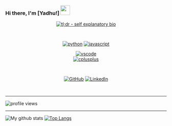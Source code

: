 
### Hi there, I'm [Yadhu!]   <img src="https://raw.githubusercontent.com/iampavangandhi/iampavangandhi/master/gifs/Hi.gif" width="30px">

<p align="center">
<a href="https://github.com/yadhu98"><img src="https://img.shields.io/badge/tl;dr%20--%20self%20explanatory%20bio-black.svg?logo=linux" alt="tl;dr - self explanatory bio"></a>
</p><br>
<p align="center">
  <a href="https://github.com/yadhu98/Descriptive-Answer-Evaluation-System-Using-NLP"><img src="https://img.shields.io/badge/python-DAA520.svg?style=for-the-badge&logo=python&logoColor=black" alt="python"></a>
<a href="https://github.com/yadhu98/CoVolNet-1"><img src="https://img.shields.io/badge/javascript-0000CD.svg?style=for-the-badge&logo=javascript&logoColor=black" alt="javascript"></a>
  </p>
  <p align="center">
<a href="https://github.com/yadhu98/terminal">
<img src="https://img.shields.io/badge/vscode-blue.svg?style=for-the-badge&logo=visual-studio-code" alt="vscode">
</a>
<br>
  <a href="https://github.com/yadhu98/SimpleCityBuilder"><img src="https://img.shields.io/badge/c/c++-373637.svg?style=for-the-badge&logo=c%2B%2B&logoColor=black" alt="cplusplus"></a>
</p><br>
<p align="center">
<a href="https://github.com/yadhu98"><img src="https://img.shields.io/github/followers/yadhu98" alt="GitHub"></a>
<a href="https://www.linkedin.com/in/yadhu-krishnan-546751160"><img src="https://img.shields.io/badge/LinkedIn--_.svg?style=social&logo=linkedin" alt="LinkedIn"></a>
  </p><br>
  <hr>

<img src="https://gpvc.arturio.dev/yadhu98" alt="profile views">  

<hr>

![My github stats](https://github-readme-stats.vercel.app/api?username=yadhu98&show_icons=true&theme=tokyonight&count_private=true&include_all_commits=true)
[![Top Langs](https://github-readme-stats.vercel.app/api/top-langs/?username=yadhu98&layout=compact&theme=tokyonight)](https://github.com/yadhu98)
